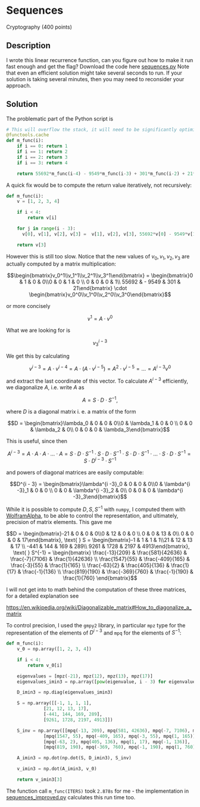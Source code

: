 # Sequences
Cryptography (400 points)
## Description 

I wrote this linear recurrence function, can you figure out how to make it run fast enough and get the flag?
Download the code here [sequences.py](./sequences.py)
Note that even an efficient solution might take several seconds to run. If your solution is taking several minutes, then you may need to reconsider your approach.
## Solution
The problematic part of the Python script is
```python
# This will overflow the stack, it will need to be significantly optimized in order to get the answer :)
@functools.cache
def m_func(i):
    if i == 0: return 1
    if i == 1: return 2
    if i == 2: return 3
    if i == 3: return 4

    return 55692*m_func(i-4) - 9549*m_func(i-3) + 301*m_func(i-2) + 21*m_func(i-1)
```
A quick fix would be to compute the return value iteratively, not recursively:
```python
def m_func(i):
    v = [1, 2, 3, 4]

    if i < 4:
        return v[i]

    for j in range(i - 3):
      v[0], v[1], v[2], v[3] =  v[1], v[2], v[3], 55692*v[0] - 9549*v[1] + 301*v[2] + 21*v[3]

    return v[3]
```
However this is still too slow. Notice that the new values of $v_0, v_1, v_2, v_3$ are actually computed by a matrix multiplication:
```math
\begin{bmatrix}v_0^1\\v_1^1\\v_2^1\\v_3^1\end{bmatrix} = \begin{bmatrix}0 & 1 & 0 & 0\\0 & 0 & 1 & 0 \\ 0 & 0 & 0 & 1\\ 55692 & - 9549 & 301 & 21\end{bmatrix} \cdot \begin{bmatrix}v_0^0\\v_1^0\\v_2^0\\v_3^0\end{bmatrix}
```
or more concisely
```math
v^1 = A \cdot v^0
```
What we are looking for is 
```math
v^{i - 3}_3
```
We get this by calculating
```math
v^{i - 3} =  A \cdot v^{i - 4} = A \cdot (A \cdot v^{i - 5}) = A^2 \cdot v^{i - 5} = \dots = A^{i - 3} v^0
```
and extract the last coordinate of this vector. To calculate $A^{i - 3}$ efficiently, we diagonalize $A$, i.e. write $A$ as
```math
A = S \cdot D \cdot S^{-1},
```
where $D$ is a diagonal matrix i. e. a matrix of the form
```math
D = \begin{bmatrix}\lambda_0 & 0 & 0 & 0\\0 & \lambda_1 & 0 & 0 \\ 0 & 0 & \lambda_2 & 0\\ 0 & 0 & 0 & \lambda_3\end{bmatrix}
```
This is useful, since then
```math
A^{i - 3} = A \cdot A \cdot A \cdot \dots \cdot A =  S \cdot D \cdot S^{-1} \cdot S \cdot D \cdot S^{-1} \cdot S \cdot D \cdot S^{-1} \cdot \dots \cdot S \cdot D \cdot S^{-1} = S \cdot D^{i - 3} \cdot S^{-1}
```
and powers of diagonal matrices are easily computable:
```math
D^{i - 3} = \begin{bmatrix}\lambda^{i -3}_0 & 0 & 0 & 0\\0 & \lambda^{i -3}_1 & 0 & 0 \\ 0 & 0 & \lambda^{i -3}_2 & 0\\ 0 & 0 & 0 & \lambda^{i -3}_3\end{bmatrix}
```
While it is possible to compute $D, S, S^{-1}$ with ```numpy```, I computed them with [WolframAlpha](https://www.wolframalpha.com/), to be able to control the representation, and ultimately, precision of matrix elements. This gave me
```math
D = \begin{bmatrix}-21 & 0 & 0 & 0\\0 & 12 & 0 & 0 \\ 0 & 0 & 13 & 0\\ 0 & 0 & 0 & 17\end{bmatrix}, \text{ } S = \begin{bmatrix}-1 & 1 & 1 & 1\\21 & 12 & 13 & 17 \\ -441 & 144 & 169 & 289\\ 9261 & 1728 & 2197 & 4913\end{bmatrix},
\text{ } S^{-1} = \begin{bmatrix} \frac{-13}{209} & \frac{581}{42636} & \frac{-7}{7106} & \frac{1}{42636} \\ \frac{1547}{55} & \frac{-409}{165} & \frac{-3}{55} & \frac{1}{165} \\
\frac{-63}{2} & \frac{405}{136} & \frac{1}{17} & \frac{-1}{136} \\ \frac{819}{190} & \frac{-369}{760} & \frac{-1}{190} & \frac{1}{760} \end{bmatrix}
```
I will not get into to math behind the computation of these three matrices, for a detailed explanation see 

https://en.wikipedia.org/wiki/Diagonalizable_matrix#How_to_diagonalize_a_matrix 

To control precision, I used the ```gmpy2``` library, in particular ```mpz``` type for the representation of the elements of $D^{i - 3}$ and ```mpq``` for the elements of $S^{-1}$:
```python
def m_func(i):
    v_0 = np.array([1, 2, 3, 4])

    if i < 4:
        return v_0[i]

    eigenvalues = [mpz(-21), mpz(12), mpz(13), mpz(17)] 
    eigenvalues_imin3 = np.array([pow(eigenvalue, i - 3) for eigenvalue in eigenvalues])

    D_imin3 = np.diag(eigenvalues_imin3)

    S = np.array([[-1, 1, 1, 1],
              [21, 12, 13, 17],
              [-441, 144, 169, 289],
              [9261, 1728, 2197, 4913]])

    S_inv = np.array([[mpq(-13, 209), mpq(581, 42636), mpq(-7, 7106), mpq(1, 42636)],
              [mpq(1547, 55), mpq(-409, 165), mpq(-3, 55), mpq(1, 165)],
              [mpq(-63, 2), mpq(405, 136), mpq(1, 17), mpq(-1, 136)],
              [mpq(819, 190), mpq(-369, 760), mpq(-1, 190), mpq(1, 760)]])

    A_imin3 = np.dot(np.dot(S, D_imin3), S_inv)

    v_imin3 = np.dot(A_imin3, v_0)

    return v_imin3[3]
```
The function call ```m_func(ITERS)``` took ```2.878s``` for me - the implementation in [sequences_improved.py](./sequences_improved.py) calculates this run time too.


